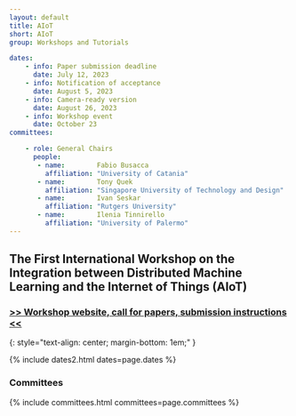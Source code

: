 ```yaml
---
layout: default
title: AIoT
short: AIoT
group: Workshops and Tutorials

dates:
    - info: Paper submission deadline
      date: July 12, 2023
    - info: Notification of acceptance
      date: August 5, 2023
    - info: Camera-ready version
      date: August 26, 2023
    - info: Workshop event
      date: October 23
committees:

    - role: General Chairs
      people:
       - name:        Fabio Busacca
         affiliation: "University of Catania"
       - name:        Tony Quek
         affiliation: "Singapore University of Technology and Design"
       - name:        Ivan Seskar
         affiliation: "Rutgers University"
       - name:        Ilenia Tinnirello
         affiliation: "University of Palermo"
---
```


## The First International Workshop on the Integration between Distributed Machine Learning and the Internet of Things (AIoT)

### [>> Workshop website, call for papers, submission instructions <<](https://sites.google.com/view/aiot2023/home)
{: style="text-align: center; margin-bottom: 1em;" }


<!-- {% include program-online.html type="ws-iFire" %} -->

<!-- ### Call For Papers

The ACM International Workshop on innovative aerial communication solutions for FIrst REsponders network in emergency scenarios (iFIRE '19) will be held on July 2, 2019 in Catania, Italy along with the ACM MobiHoc 2019. It will be the first track of the Workshop on aerial communication technologies to cope with public safety issues.

The public safety is a timely topic that has showed its paramount importance after the major human-driven and natural disasters witnessed during the last few years. According to the American Institute for Occupational Safety and Health, the majority of the victims in many different scenarios are untrained rescuers and even professional first responders. Accurate information gathered from sensors may allow first-responders and volunteers to make better and faster decisions, understand the situation, identify the rescue actions with higher success probability, correctly allocate resources such as number of ambulances, and prevent or mitigate personal risks. Today, even commonly available technologies, such as cellular phones, could save many lives if properly adopted.

There is a compelling need of exploring the feasibility of new technologies, explicitly designed for working in emergency scenarios. Recently in this wide context, the aerial communication has significantly progressed due to longer battery life-time, new international law regulations and microelectronics evolution with lower prices and higher performance. In particular, Unmanned Aerial Vehicles (UAVs) can easily and quickly reach far-away locations, scan carefully the area looking for injured people and autonomously create a communication bridge between first responder networks and victims. However, there are several unaddressed challenges on both communication and computational means that might further improve the reactiveness and efficiency of the first response after a natural disaster or human-driven threat.

The workshop is focused on main upcoming activities about the involvement of UAVs as emergency communication means during emergency situations. It is open to both scientific and industrial communities, and will disclose the latest research achievements in the research field of fine-grained localization, advanced communication between moving objects and optimal UAV-cell coverage. The main motivation is to gather people involved in public safety innovative actions, encompassing both the mathematical frameworks and realistic solutions to bring intelligence and efficiency on board of UAVs. -->



{% include dates2.html dates=page.dates %}

<!-- <div class="row">
  <div class="col-sm-6 col-sm-offset-3">
    <a href="mailto:{% for person in page.committees[0].people %}{% if person.email and person.email != "" %}{% unless forloop.first %},{% endunless %}{{ person.email }}{% endif %}{% endfor %}?subject=[{{ page.short }}]" class="btn btn-primary btn-block" role="button">Contact Workshop Chairs</a>
  </div>
</div> -->


### Committees

{% include committees.html committees=page.committees %}
